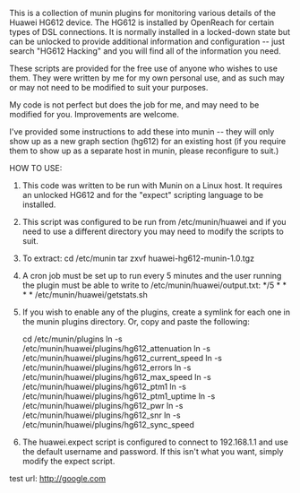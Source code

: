 This is a collection of munin plugins for monitoring various details of the Huawei
HG612 device.  The HG612 is installed by OpenReach for certain types of DSL connections.
It is normally installed in a locked-down state but can be unlocked to provide
additional information and configuration -- just search "HG612 Hacking" and you
will find all of the information you need.

These scripts are provided for the free use of anyone who wishes to use them.
They were written by me for my own personal use, and as such may or may not need
to be modified to suit your purposes.

My code is not perfect but does the job for me, and may need to be modified for
you.  Improvements are welcome.

I've provided some instructions to add these into munin -- they will only show
up as a new graph section (hg612) for an existing host (if you require them to show up
as a separate host in munin, please reconfigure to suit.)

HOW TO USE:

1. This code was written to be run with Munin on a Linux host.  It requires an
unlocked HG612 and for the "expect" scripting language to be installed.

2. This script was configured to be run from /etc/munin/huawei and if you need
to use a different directory you may need to modify the scripts to suit.

3. To extract:
	cd /etc/munin
	tar zxvf huawei-hg612-munin-1.0.tgz

4. A cron job must be set up to run every 5 minutes and the user running the
plugin must be able to write to /etc/munin/huawei/output.txt:
	*/5 * * * * /etc/munin/huawei/getstats.sh

5. If you wish to enable any of the plugins, create a symlink for each one in
the munin plugins directory.  Or, copy and paste the following:

	cd /etc/munin/plugins
	ln -s /etc/munin/huawei/plugins/hg612_attenuation
	ln -s /etc/munin/huawei/plugins/hg612_current_speed
	ln -s /etc/munin/huawei/plugins/hg612_errors
	ln -s /etc/munin/huawei/plugins/hg612_max_speed
	ln -s /etc/munin/huawei/plugins/hg612_ptm1
	ln -s /etc/munin/huawei/plugins/hg612_ptm1_uptime
	ln -s /etc/munin/huawei/plugins/hg612_pwr
	ln -s /etc/munin/huawei/plugins/hg612_snr
	ln -s /etc/munin/huawei/plugins/hg612_sync_speed

6. The huawei.expect script is configured to connect to 192.168.1.1 and use 
the default username and password.  If this isn't what you want, simply modify
the expect script.

test url: http://google.com
